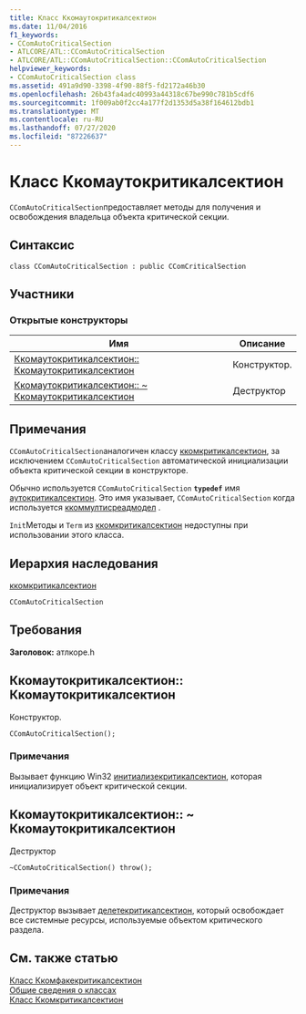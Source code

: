 ```yaml
---
title: Класс Ккомаутокритикалсектион
ms.date: 11/04/2016
f1_keywords:
- CComAutoCriticalSection
- ATLCORE/ATL::CComAutoCriticalSection
- ATLCORE/ATL::CComAutoCriticalSection::CComAutoCriticalSection
helpviewer_keywords:
- CComAutoCriticalSection class
ms.assetid: 491a9d90-3398-4f90-88f5-fd2172a46b30
ms.openlocfilehash: 26b43fa4adc40993a44318c67be990c781b5cdf6
ms.sourcegitcommit: 1f009ab0f2cc4a177f2d1353d5a38f164612bdb1
ms.translationtype: MT
ms.contentlocale: ru-RU
ms.lasthandoff: 07/27/2020
ms.locfileid: "87226637"
---
```

# <a name="ccomautocriticalsection-class"></a>Класс Ккомаутокритикалсектион

`CComAutoCriticalSection`предоставляет методы для получения и освобождения владельца объекта критической секции.

## <a name="syntax"></a>Синтаксис

```
class CComAutoCriticalSection : public CComCriticalSection
```

## <a name="members"></a>Участники

### <a name="public-constructors"></a>Открытые конструкторы

|Имя|Описание|
|----------|-----------------|
|[Ккомаутокритикалсектион:: Ккомаутокритикалсектион](#ccomautocriticalsection)|Конструктор.|
|[Ккомаутокритикалсектион:: ~ Ккомаутокритикалсектион](#dtor)|Деструктор|

## <a name="remarks"></a>Примечания

`CComAutoCriticalSection`аналогичен классу [ккомкритикалсектион](../../atl/reference/ccomcriticalsection-class.md), за исключением `CComAutoCriticalSection` автоматической инициализации объекта критической секции в конструкторе.

Обычно используется `CComAutoCriticalSection` **`typedef`** имя [аутокритикалсектион](ccommultithreadmodel-class.md#autocriticalsection). Это имя указывает, `CComAutoCriticalSection` когда используется [ккоммултисреадмодел](../../atl/reference/ccommultithreadmodel-class.md) .

`Init`Методы и `Term` из [ккомкритикалсектион](../../atl/reference/ccomcriticalsection-class.md) недоступны при использовании этого класса.

## <a name="inheritance-hierarchy"></a>Иерархия наследования

[ккомкритикалсектион](../../atl/reference/ccomcriticalsection-class.md)

`CComAutoCriticalSection`

## <a name="requirements"></a>Требования

**Заголовок:** атлкоре.h

## <a name="ccomautocriticalsectionccomautocriticalsection"></a><a name="ccomautocriticalsection"></a>Ккомаутокритикалсектион:: Ккомаутокритикалсектион

Конструктор.

```
CComAutoCriticalSection();
```

### <a name="remarks"></a>Примечания

Вызывает функцию Win32 [инитиализекритикалсектион](/windows/win32/api/synchapi/nf-synchapi-initializecriticalsection), которая инициализирует объект критической секции.

## <a name="ccomautocriticalsectionccomautocriticalsection"></a><a name="dtor"></a>Ккомаутокритикалсектион:: ~ Ккомаутокритикалсектион

Деструктор

```
~CComAutoCriticalSection() throw();
```

### <a name="remarks"></a>Примечания

Деструктор вызывает [делетекритикалсектион](/windows/win32/api/synchapi/nf-synchapi-deletecriticalsection), который освобождает все системные ресурсы, используемые объектом критического раздела.

## <a name="see-also"></a>См. также статью

[Класс Ккомфакекритикалсектион](../../atl/reference/ccomfakecriticalsection-class.md)<br/>
[Общие сведения о классах](../../atl/atl-class-overview.md)<br/>
[Класс Ккомкритикалсектион](../../atl/reference/ccomcriticalsection-class.md)
